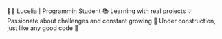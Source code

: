 👩‍💻 Lucelia | Programmin Student
📚 Learning with real projects
💡 Passionate about challenges and constant growing
🚧 Under construction, just like any good code 💬

